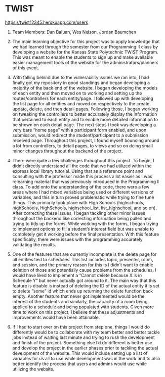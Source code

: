 # TWIST
https://twist12345.herokuapp.com/users

1)	Team Members: Dan Baluan, Wes Nelson, Jordan Baumchen

2)	The main learning objective for this project was to apply knowledge that we had learned through the semester from our Programming II class by developing a website for the Kansas State Polytechnic TWIST Program. This was meant to enable the students to sign up and make available easier management tools of the website for the administrators/planners of this event.

3)	With falling behind due to the vulnerability issues we ran into, I had finally got my repository in good standings and began developing a majority of the back end of the website. I began developing the models of each entity and then moved on to working and setting up the routes/controllers for each entity/page. I followed up with developing the list page for all entities and moved on respectively to the create, update, delete, and then detail pages. Following those, I began working on tweaking the controllers to better accurately display the information that pertained to each entity and to enable more detailed information to be shown on each detail page. The next steps I took was developing a very bare “home page” with a participant form enabled, and upon submission, would redirect the student/participant to a submission received page. Throughout this project, I found myself bouncing around a lot from controllers, to detail pages, to views and so on doing small minor changes throughout the backend of the project.

4)	There were quite a few challenges throughout this project. To begin, I didn’t directly understand all the code that we had utilized within the express local library tutorial. Using that as a reference point and consulting with the professor made this process a lot easier as I was relearning material that was previously introduced in the Programming II class. To add onto the understanding of the code, there were a few areas where I had mixed variables being used or different versions of variables, and this in turn proved problematic while trying to fine tune things. This primarily took place with High Schools (highschools, highSchools, HighSchools, highschool_list, list_highschool, and so on). After correcting these issues, I began tackling other minor issues throughout the backend like correcting information being pulled and trying to tidy up the forms. While working with the forms, I began trying to implement options to fill a student’s interest field but was unable to completely get it working before the final presentation. With this feature specifically, there were issues with the programming accurately validating the results.

5)	One of the features that are currently incomplete is the delete page for all entities tied to schedules. This list includes topic, presenter, room, and session, and the primary reason for this is I didn’t want to enable deletion of those and potentially cause problems from the schedules. I would have liked to implement a “Cannot delete because X is in Schedule Y” but never actually got around to it. The main way that this feature is disable is instead of deleting the ID of the actual entity it is set to delete “some” id which ends up returning the delete function back empty. Another feature that never got implemented would be the interest of the students and similarly, the capacity of a room being applied to a schedule and being populated with students. Given more time to work on this project, I believe that these adjustments and improvements would have been attainable.

6)	If I had to start over on this project from step one, things I would do differently would be to collaborate with my team better and better tackle jobs instead of waiting last minute and trying to rush the development and finish of the project. Something else I’d do different is better use and develop the project in the earlier phases prior to tackling the actual development of the website. This would include setting up a list of variables for us all to use while development was in the work and to also better identify the process that users and admins would use while utilizing the website.
